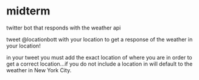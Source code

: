# midterm
twitter bot that responds with the weather api

tweet @locationbott with your location to get a response of the weather in your location!

in your tweet you must add the exact location of where you are in order to get a correct location...if you do not include a location in will default to the weather in New York City.
